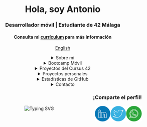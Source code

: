 <h1 align="center">Hola, soy Antonio</h1>
<h3 align="center">Desarrollador móvil | Estudiante de 42 Málaga</h3>
<h4 align="center">Consulta mi <a href="https://github.com/AntonioJesusRM/AntonioJesusRM/blob/main/Antonio%20Jesús%20Ruiz%20Moreno.pdf" target="_blank">currículum</a> para más información</h4>

<p align="center">
        <a href="https://github.com/AntonioJesusRM/AntonioJesusRM/blob/main/README.md"><span>English</span></a>
</p>

<div align="center">

<details>
  <summary>Sobre mí</summary>
<h2 align="center">Sobre mí</h2>

<p>
Soy un desarrollador junior que ha completado con éxito un bootcamp de programación móvil y el prestigioso curso de 42. Desde que comencé mi educación superior en programación, he trabajado en varios proyectos personales y continuado mi formación, impulsado por mi pasión por la tecnología.

He demostrado habilidades sólidas en esfuerzo y aprendizaje, resiliencia ante la frustración y habilidades para resolver problemas a lo largo de mi experiencia profesional. Busco un proyecto donde pueda aplicar mis conocimientos como desarrollador de aplicaciones móviles y seguir creciendo en una empresa que comparta mis valores.
</p>
<h2 align="center">Mis Habilidades Técnicas</h2>

<h3>Lenguajes</h3>

[![Mis Habilidades](https://skillicons.dev/icons?i=kotlin,c,cpp,html,css,js,python)](https://skillicons.dev)

<p>
        <img align="center" src="https://github-readme-stats.vercel.app/api/top-langs?username=AntonioJesusRM&show_icons=true&locale=es&layout=compact" alt="Antonio Jesus stats" />
</p>

<h3>Herramientas</h3>

[![Mis Habilidades](https://skillicons.dev/icons?i=androidstudio,bash,vim,vscode,github,git,docker)](https://skillicons.dev)

</details>

<details>
  <summary>Bootcamp Móvil</summary>

  <h2 align="center">Proyectos del Bootcamp</h2>
  <p align="center">Aquí están los proyectos que completé durante el bootcamp de móvil.</p>

  | Nº  | Nombre del Proyecto | Descripción                             | Estado |
  | --- | ------------------- | --------------------------------------- | ------ |
  | 01  | [Primer Proyecto](../../../My-first-project-with-Android-Studio) | Proyecto de inicio del bootcamp         | ✅     |
  | 02  | [Sprint2Lab](../../../Sprint2Lab) | Herramienta de cálculo de área          | ✅     |
  | 03  | [Sprint3Lab](../../../Sprint3Lab) | Aplicación de lista de películas        | ✅     |
  | 04  | [ChitChat](../../../ChitChat) | Aplicación de chat móvil con integración de API | ✅     |
</details>

<details>
  <summary>Proyectos del Cursus 42</summary>
<div align="center">
<h2>Proyectos del Cursus 42</h2>
</div>
<p align="center">Este es mi perfil de GitHub donde puedes encontrar todos los proyectos que he completado durante mi tiempo en 42.</p>

| Nº | Nombre del Proyecto | Descripción | Estado |
| --- | --- | --- | --- |
| 01 | [libft](../../../libft) | Mi propia biblioteca en C | ✅ |
| 02 | [ft_printf](../../../printf) | Recodificación de la función printf | ✅ | 
| 03 | [get_next_line](../../../get_next_line) | Una función que lee una línea de un descriptor de archivo | ✅ |
| 04 | Born2beroot | Configuración de un servidor seguro | ✅ |
| 05 | [push_swap](../../../push__swap) | Un algoritmo de ordenación utilizando dos pilas | ✅ |
| 06 | [pipex](../../../pipex) | Un programa que replica la funcionalidad de los pipes de Unix | ✅ |
| 07 | [fract-ol](../../../fractol) | Un programa que renderiza fractales | ✅ |
| 08 | [Philosphers](../../../philo) | Un programa que simula el problema de los filósofos comensales | ✅ |
| 09 | minishell | Implementación de un shell UNIX | ✅ |
| 10 | [cub3d](../../../cub3D) | Un motor de juego 3D con raycasting | ✅ |
| 11 | [CPP Module 00](../../../cpp/tree/master/modulo00) | Introducción a C++ | ✅ |
| 12 | [CPP Module 01](../../../cpp/tree/master/modulo01) | Asignación de memoria y referencias en C++ | ✅ |
| 13 | [CPP Module 02](../../../cpp/tree/master/modulo02) | Polimorfismo ad-hoc, sobrecarga de operadores y clases canónicas en C++ | ✅ |
| 14 | [CPP Module 03](../../../cpp/tree/master/modulo03) | Herencia en C++ | ✅ | 80/100 |
| 15 | [CPP Module 04](../../../cpp/tree/master/modulo04) | Polimorfismo de subtipos, clases abstractas e interfaces en C++ | ✅ |
| 16 | [CPP Module 05](../../../cpp/tree/master/modulo05) | Clases anidadas, excepciones y flujos de archivos en C++ | ✅ |
| 17 | [CPP Module 06](../../../cpp/tree/master/modulo06) | Conversiones en C++, plantillas, STL | ✅ |
| 18 | [CPP Module 07](../../../cpp/tree/master/modulo07) | Plantillas en profundidad, contenedores en C++ | ✅ |
| 19 | [CPP Module 08](../../../cpp/tree/master/modulo08) | Contenedores templados, iteradores en C++ | ✅ |
| 20 | [CPP Module 09](../../../cpp/tree/master/modulo09) | Contenedores templados, iteradores en C++ | ✅ |
| 21 | NetPractice | Ejercicios de administración de redes y sistemas | ✅ |
| 22 | [ft_irc](../../../ft_irc) | Implementación de un servidor IRC | ✅ |
| 23 | [Inception](../../../inception) | Proyecto de Docker-Compose | ✅ |
| 24 | [ft_transcendence](../../../ft_transcendence) | Implementación de un servidor de juego multijugador | ✅ |
---

<div align="center">
  <br>
  <a href="https://github.com/oakoudad/badge42">
    <img src="https://badge.mediaplus.ma/darkblue/aruiz-mo?1337Badge=off&UM6P=off" alt="Estadísticas de 42 de aruiz-mo" />
  </a>
</div>
</details>

<details>
  <summary>Proyectos personales</summary>
<div align="center">
<h2>Proyectos personales</h2>
</div>
<p align="center">Estos son algunos de los proyectos personales que he realizado.</p>
        
| Nº | Nombre | Descripcion | Tecnología |
| --- | --- | --- | --- |
| 01 | [API-Reqres.in](../../../API-Reqres.in) | Prueba técnica de react con la api Reqres.in | React - Html - CSS |
| 02 | [Sudoku](../../../Sudoku) | App realizada para resolver Sudokus | C++ - QT |
| 03 | [42 user info](../../../42UserInfo) | Obtener los datos de usuario de la api de 42 | Android - Jetpack compose |
---

</details>


<details>
  <summary>Estadísticas de GitHub</summary>
<div align="center">

<h2>Estadísticas de GitHub</h2>

![](https://github-readme-stats.vercel.app/api?username=AntonioJesusRM&theme=light&hide_border=true&include_all_commits=false&count_private=false)<br/>


![](https://github-profile-trophy.vercel.app/?username=AntonioJesusRM&theme=flat&no-frame=true&no-bg=true&margin-w=4)

</div>
</details>

<details>
  <summary>Contacto</summary>
<div align="center">
    <h2 align="center">Puedes contactarme a través de:</h2>
    <p align="center">
      <br/>
      <a href="https://www.linkedin.com/in/antonio-jesus-ruiz-moreno/" target="blank"><img align="center"
         src="https://img.shields.io/badge/LinkedIn-0077B5?style=for-the-badge&logo=linkedin&logoColor=whitE"
         alt="AntonioJesusRM linkedin" height="30"/></a>
      <a href="mailto:antjrm95@hotmail.com" target="blank"><img align="center"
         src="https://img.shields.io/badge/Gmail-D14836?style=for-the-badge&logo=gmail&logoColor=white"
         alt="AntonioJesusRM mail" height="30"/></a>
      <a href="https://wa.me/+34622940920" target="blank"><img align="center"
         src="https://img.shields.io/badge/WhatsApp-25D366?style=for-the-badge&logo=whatsapp&logoColor=white"
         alt="AntonioJesusRM Whatsapp" height="30"/></a>
      <br>
    </p>
</details>
  
<h3 align="right">¡Comparte el perfil!</h3>

[<img src="https://github.com/AntonioJesusRM/media/blob/main/whatsapp-icon.png" width="50" height="50" align="right"></img>](https://api.whatsapp.com/send?text=¡Hola!%20Mira%20este%20perfil%20genial%20que%20encontré%20en%20Github.%20%0ahttps://github.com/AntonioJesusRM)
[<img src="https://github.com/AntonioJesusRM/media/blob/main/twitter-icon.png" width="50" height="50" align="right"></img>](https://twitter.com/intent/tweet?url=https://github.com/AntonioJesusRM&text=¡Hola!%20Mira%20este%20repositorio%20genial%20que%20encontré%20en%20Github)
[<img src="https://github.com/AntonioJesusRM/media/blob/main/linkedin-icon.png" width="50" height="50" align="right"></img>](https://www.linkedin.com/sharing/share-offsite/?url=https://github.com/AntonioJesusRM)

<p align="center">
  <img src="https://readme-typing-svg.demolab.com?font=Fira+Code&pause=1000&color=1D5CAE&center=true&vCenter=true&width=435&lines=Apasionado+por+la+tecnología;Trabajo+en+equipo+e+innovación" alt="Typing SVG" />
</p>
